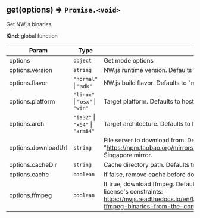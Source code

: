 <a name="get"></a>

## get(options) ⇒ <code>Promise.&lt;void&gt;</code>

Get NW.js binaries

**Kind**: global function

| Param               | Type                                                                                            | Description                                                                                                                                                                                                                                           |
| ------------------- | ----------------------------------------------------------------------------------------------- | ----------------------------------------------------------------------------------------------------------------------------------------------------------------------------------------------------------------------------------------------------- |
| options             | <code>object</code>                                                                             | Get mode options                                                                                                                                                                                                                                      |
| options.version     | <code>string</code>                                                                             | NW.js runtime version. Defaults to "latest".                                                                                                                                                                                                          |
| options.flavor      | <code>&quot;normal&quot;</code> \| <code>&quot;sdk&quot;</code>                                 | NW.js build flavor. Defaults to "normal".                                                                                                                                                                                                             |
| options.platform    | <code>&quot;linux&quot;</code> \| <code>&quot;osx&quot;</code> \| <code>&quot;win&quot;</code>  | Target platform. Defaults to host platform.                                                                                                                                                                                                           |
| options.arch        | <code>&quot;ia32&quot;</code> \| <code>&quot;x64&quot;</code> \| <code>&quot;arm64&quot;</code> | Target architecture. Defaults to host architecture.                                                                                                                                                                                                   |
| options.downloadUrl | <code>string</code>                                                                             | File server to download from. Defaults to "https://dl.nwjs.io". Set "https://npm.taobao.org/mirrors/nwjs" for China mirror or "https://cnpmjs.org/mirrors/nwjs/" for Singapore mirror.                                                                |
| options.cacheDir    | <code>string</code>                                                                             | Cache directory path. Defaults to "./cache"                                                                                                                                                                                                           |
| options.cache       | <code>boolean</code>                                                                            | If false, remove cache before download. Defaults to true.                                                                                                                                                                                             |
| options.ffmpeg      | <code>boolean</code>                                                                            | If true, download ffmpeg. Defaults to false since it contains proprietary codecs. Please read the license's constraints: https://nwjs.readthedocs.io/en/latest/For%20Developers/Enable%20Proprietary%20Codecs/#get-ffmpeg-binaries-from-the-community |
